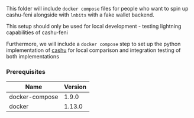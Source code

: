 This folder will include `docker compose` files for people who want to spin up
cashu-feni alongside with `lnbits` with a fake wallet backend.

This setup should only be used for local development - testing lightning
capabilities of cashu-feni

Furthermore, we will include a `docker compose` step to set up the python implementation of
[cashu](https://github.com/callebtc/cashu) for local comparison and integration testing
of both implementations

### Prerequisites
Name  | Version
--------|---------
docker-compose | 1.9.0
docker | 1.13.0

